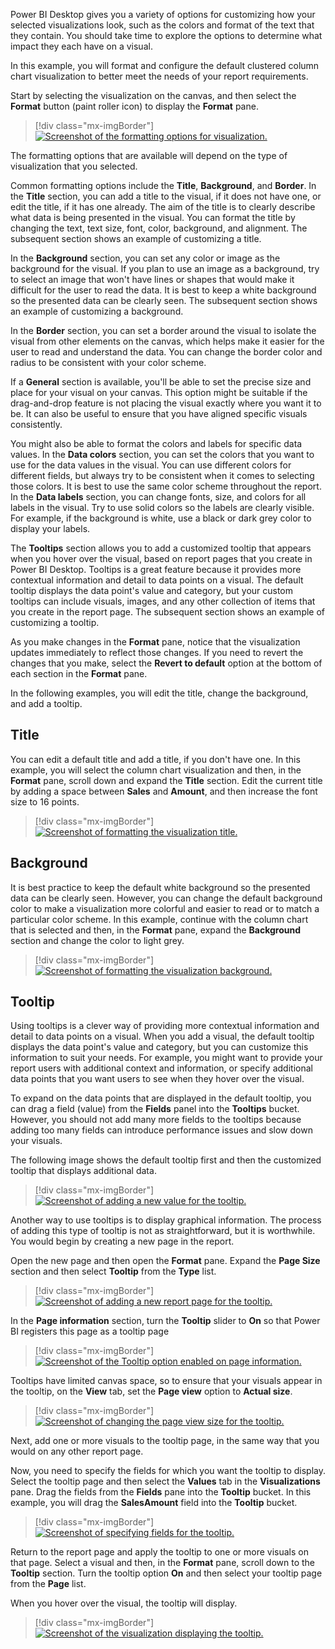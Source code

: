 Power BI Desktop gives you a variety of options for customizing how your selected visualizations look, such as the colors and format of the text that they contain. You should take time to explore the options to determine what impact they each have on a visual.

In this example, you will format and configure the default clustered column chart visualization to better meet the needs of your report requirements.

Start by selecting the visualization on the canvas, and then select the **Format** button (paint roller icon) to display the **Format** pane.

> [!div class="mx-imgBorder"]
> [![Screenshot of the formatting options for visualization.](../media/4-format-visualization-options-ssm.png)](../media/4-format-visualization-options-ssm.png#lightbox)

The formatting options that are available will depend on the type of visualization that you selected.

Common formatting options include the **Title**, **Background**, and **Border**. In the **Title** section, you can add a title to the visual, if it does not have one, or edit the title, if it has one already. The aim of the title is to clearly describe what data is being presented in the visual. You can format the title by changing the text, text size, font, color, background, and alignment. The subsequent section shows an example of customizing a title.

In the **Background** section, you can set any color or image as the background for the visual. If you plan to use an image as a background, try to select an image that won't have lines or shapes that would make it difficult for the user to read the data. It is best to keep a white background so the presented data can be clearly seen. The subsequent section shows an example of customizing a background.

In the **Border** section, you can set a border around the visual to isolate the visual from other elements on the canvas, which helps make it easier for the user to read and understand the data. You can change the border color and radius to be consistent with your color scheme.

If a **General** section is available, you'll be able to set the precise size and place for your visual on your canvas. This option might be suitable if the drag-and-drop feature is not placing the visual exactly where you want it to be. It can also be useful to ensure that you have aligned specific visuals consistently.

You might also be able to format the colors and labels for specific data values. In the **Data colors** section, you can set the colors that you want to use for the data values in the visual. You can use different colors for different fields, but always try to be consistent when it comes to selecting those colors. It is best to use the same color scheme throughout the report. In the **Data labels** section, you can change fonts, size, and colors for all labels in the visual. Try to use solid colors so the labels are clearly visible. For example, if the background is white, use a black or dark grey color to display your labels.

The **Tooltips** section allows you to add a customized tooltip that appears when you hover over the visual, based on report pages that you create in Power BI Desktop. Tooltips is a great feature because it provides more contextual information and detail to data points on a visual. The default tooltip displays the data point's value and category, but your custom tooltips can include visuals, images, and any other collection of items that you create in the report page. The subsequent section shows an example of customizing a tooltip.

As you make changes in the **Format** pane, notice that the visualization updates immediately to reflect those changes. If you need to revert the changes that you make, select the **Revert to default** option at the bottom of each section in the **Format** pane.

In the following examples, you will edit the title, change the background, and add a tooltip.

## Title

You can edit a default title and add a title, if you don't have one. In this example, you will select the column chart visualization and then, in the **Format** pane, scroll down and expand the **Title** section. Edit the current title by adding a space between **Sales** and **Amount**, and then increase the font size to 16 points.

> [!div class="mx-imgBorder"]
> [![Screenshot of formatting the visualization title.](../media/4-format-visualization-title-ssm.png)](../media/4-format-visualization-title-ssm.png#lightbox)

## Background

It is best practice to keep the default white background so the presented data can be clearly seen. However, you can change the default background color to make a visualization more colorful and easier to read or to match a particular color scheme. In this example, continue with the column chart that is selected and then, in the **Format** pane, expand the **Background** section and change the color to light grey.

> [!div class="mx-imgBorder"]
> [![Screenshot of formatting the visualization background.](../media/4-format-visualization-background-ssm.png)](../media/4-format-visualization-background-ssm.png#lightbox)

## Tooltip

Using tooltips is a clever way of providing more contextual information and detail to data points on a visual. When you add a visual, the default tooltip displays the data point's value and category, but you can customize this information to suit your needs. For example, you might want to provide your report users with additional context and information, or specify additional data points that you want users to see when they hover over the visual.

To expand on the data points that are displayed in the default tooltip, you can drag a field (value) from the **Fields** panel into the **Tooltips** bucket. However, you should not add many more fields to the tooltips because adding too many fields can introduce performance issues and slow down your visuals.

The following image shows the default tooltip first and then the customized tooltip that displays additional data.

> [!div class="mx-imgBorder"]
> [![Screenshot of adding a new value for the tooltip.](../media/4-add-new-value-page-tooltip-ssm.png)](../media/4-add-new-value-page-tooltip-ssm.png#lightbox)

Another way to use tooltips is to display graphical information. The process of adding this type of tooltip is not as straightforward, but it is worthwhile. You would begin by creating a new page in the report.

Open the new page and then open the **Format** pane. Expand the **Page Size** section and then select **Tooltip** from the **Type** list.

> [!div class="mx-imgBorder"]
> [![Screenshot of adding a new report page for the tooltip.](../media/4-add-new-report-page-tooltip-ss.png)](../media/4-add-new-report-page-tooltip-ss.png#lightbox)

In the **Page information** section, turn the **Tooltip** slider to **On** so that Power BI registers this page as a tooltip page

> [!div class="mx-imgBorder"]
> [![Screenshot of the Tooltip option enabled on page information.](../media/4-enable-tooltip-option-ss.png)](../media/4-enable-tooltip-option-ss.png#lightbox)

Tooltips have limited canvas space, so to ensure that your visuals appear in the tooltip, on the **View** tab, set the **Page view** option to **Actual size**.

> [!div class="mx-imgBorder"]
> [![Screenshot of changing the page view size for the tooltip.](../media/4-change-page-view-size-tooltip-ss.png)](../media/4-change-page-view-size-tooltip-ss.png#lightbox)

Next, add one or more visuals to the tooltip page, in the same way that you would on any other report page.

Now, you need to specify the fields for which you want the tooltip to display. Select the tooltip page and then select the **Values** tab in the **Visualizations** pane. Drag the fields from the **Fields** pane into the **Tooltip** bucket. In this example, you will drag the **SalesAmount** field into the **Tooltip** bucket.

> [!div class="mx-imgBorder"]
> [![Screenshot of specifying fields for the tooltip.](../media/4-specify-fields-tooltip-ssm.png)](../media/4-specify-fields-tooltip-ssm.png#lightbox)

Return to the report page and apply the tooltip to one or more visuals on that page. Select a visual and then, in the **Format** pane, scroll down to the **Tooltip** section. Turn the tooltip option **On** and then select your tooltip page from the **Page** list.

When you hover over the visual, the tooltip will display.

> [!div class="mx-imgBorder"]
> [![Screenshot of the visualization displaying the tooltip.](../media/4-display-tooltip-ssm.png)](../media/4-display-tooltip-ssm.png#lightbox)
